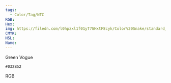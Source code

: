 ```yaml
---
tags:
  - Color/Tag/NTC
RGB:
Hex:
img: https://filedn.com/l0hpzxl1f01yT7GHxtF8cyk/Color%20Snake/standard_csv_to_svg/032B52.svg
CMYK:
HSL:
Name:
---
```

Green Vogue
```palette
#032B52
```
RGB
